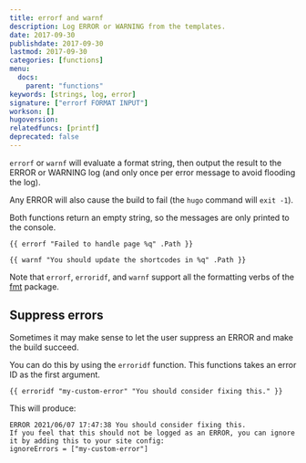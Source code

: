 ```yaml
---
title: errorf and warnf
description: Log ERROR or WARNING from the templates.
date: 2017-09-30
publishdate: 2017-09-30
lastmod: 2017-09-30
categories: [functions]
menu:
  docs:
    parent: "functions"
keywords: [strings, log, error]
signature: ["errorf FORMAT INPUT"]
workson: []
hugoversion:
relatedfuncs: [printf]
deprecated: false
---
```


`errorf` or `warnf` will evaluate a format string, then output the result to the ERROR or WARNING log (and only once per error message to avoid flooding the log).

Any ERROR will also cause the build to fail (the `hugo` command will `exit -1`).

Both functions return an empty string, so the messages are only printed to the console.

```
{{ errorf "Failed to handle page %q" .Path }}
```

```
{{ warnf "You should update the shortcodes in %q" .Path }}
```

Note that `errorf`, `erroridf`, and `warnf` support all the formatting verbs of the [fmt](https://golang.org/pkg/fmt/) package.

## Suppress errors

Sometimes it may make sense to let the user suppress an ERROR and make the build succeed.

You can do this by using the `erroridf` function. This functions takes an error ID as the first argument.

```
{{ erroridf "my-custom-error" "You should consider fixing this." }}
```  

This will produce:

```
ERROR 2021/06/07 17:47:38 You should consider fixing this.
If you feel that this should not be logged as an ERROR, you can ignore it by adding this to your site config:
ignoreErrors = ["my-custom-error"]
```
